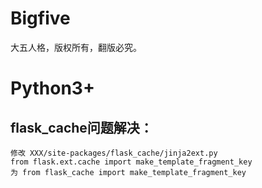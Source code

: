 # Bigfive
大五人格，版权所有，翻版必究。
# Python3+
## flask_cache问题解决：
    修改 XXX/site-packages/flask_cache/jinja2ext.py
    from flask.ext.cache import make_template_fragment_key
    为 from flask_cache import make_template_fragment_key

